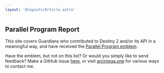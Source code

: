 ```yaml
---
layout: '@layouts/Article.astro'
---
```


## Parallel Program Report

This site covers Guardians who contributed to Destiny 2 and/or its API in a meaningful way, and have received the
[Parallel Program emblem][emblem].

Have the emblem, but not on this list? Or would you simply like to send feedback? Make a GitHub issue [here][issue], or
visit [arciniega.one][chloe] for various ways to contact me.

<!-- prettier-ignore-start -->
[chloe]: https://arciniega.one 'Chloe Arciniega\'s website (arciniega.one)'
[issue]: https://github.com/solelychloe/parallel.report/issues/new?assignees=&labels=&template=parallel-program-request.md&title=Parallel+Program+Request' 'File a GitHub issue here'
[emblem]: https://destinyemblemcollector.com/emblem?id=3936625542 'Parallel Program emblem'
<!-- prettier-ignore-end -->
